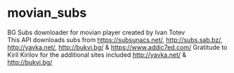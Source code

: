# movian_subs
BG Subs downloader for movian player created by Ivan Totev
<br>This API downloads subs from https://subsunacs.net/, http://subs.sab.bz/, http://yavka.net/, http://bukvi.bg/ & https://www.addic7ed.com/
Gratitude to Kiril Kirilov for the additional sites included http://yavka.net/ & http://bukvi.bg/
